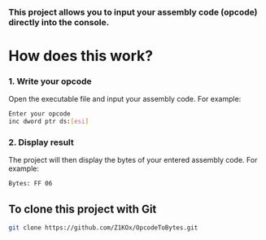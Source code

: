 ### This project allows you to input your assembly code (opcode) directly into the console.

# How does this work?

### 1. Write your opcode
Open the executable file and input your assembly code. For example:
```bash
Enter your opcode
inc dword ptr ds:[esi]
```

### 2. Display result
The project will then display the bytes of your entered assembly code. For example:
```bash
Bytes: FF 06
```

## To clone this project with Git
```bash
git clone https://github.com/Z1KOx/OpcodeToBytes.git
```
